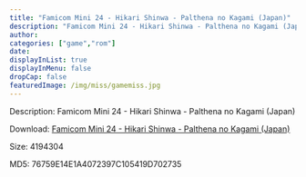 ```yaml
---
title: "Famicom Mini 24 - Hikari Shinwa - Palthena no Kagami (Japan)"
description: "Famicom Mini 24 - Hikari Shinwa - Palthena no Kagami (Japan)"
author: 
categories: ["game","rom"]
date: 
displayInList: true
displayInMenu: false
dropCap: false
featuredImage: /img/miss/gamemiss.jpg
---
```


Description: Famicom Mini 24 - Hikari Shinwa - Palthena no Kagami (Japan)

Download: <a style="text-decoration:underline;" href="https://mega.nz/#!GaQgwA5B!9E7-QW4fOfYzQqAF4HqlFqzFr-Hr90E07qk-fBmAD68" target = "_blank" rel = "nofollow" > Famicom Mini 24 - Hikari Shinwa - Palthena no Kagami (Japan)</a>

Size: 4194304

MD5: 76759E14E1A4072397C105419D702735

